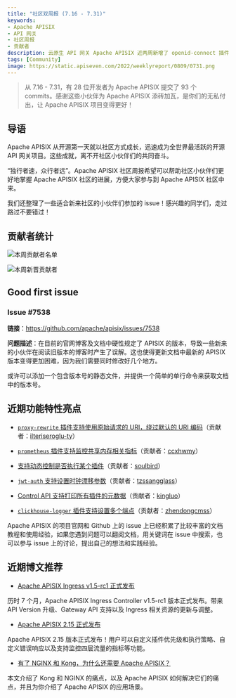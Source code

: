 ```yaml
---
title: "社区双周报 (7.16 - 7.31)"
keywords: 
- Apache APISIX
- API 网关
- 社区周报
- 贡献者
description: 云原生 API 网关 Apache APISIX 近两周新增了 openid-connect 插件中支持 PKCE、Ingress 资源可以直接使用 APISIX 的插件等功能。
tags: [Community]
image: https://static.apiseven.com/2022/weeklyreport/0809/0731.png
---
```


> 从 7.16 - 7.31，有 28 位开发者为 Apache APISIX 提交了 93 个 commits。感谢这些小伙伴为 Apache APISIX 添砖加瓦，是你们的无私付出，让 Apache APISIX 项目变得更好！

<!--truncate-->

## 导语

Apache APISIX 从开源第一天就以社区方式成长，迅速成为全世界最活跃的开源 API 网关项目。这些成就，离不开社区小伙伴们的共同奋斗。

“独行者速，众行者远”。Apache APISIX 社区周报希望可以帮助社区小伙伴们更好地掌握 Apache APISIX 社区的进展，方便大家参与到 Apache APISIX 社区中来。

我们还整理了一些适合新来社区的小伙伴们参加的 issue！感兴趣的同学们，走过路过不要错过！

## 贡献者统计

![本周贡献者名单](https://static.apiseven.com/2022/weeklyreport/0809/1.png)

![本周新晋贡献者](https://static.apiseven.com/2022/weeklyreport/0809/2.png)

## Good first issue

### Issue #7538

**链接**：https://github.com/apache/apisix/issues/7538

**问题描述**：在目前的官网博客及文档中硬性规定了 APISIX 的版本，导致一些新来的小伙伴在阅读旧版本的博客时产生了误解。这也使得更新文档中最新的 APISIX 版本变得更加困难，因为我们需要同时修改好几个地方。

或许可以添加一个包含版本号的静态文件，并提供一个简单的单行命令来获取文档中的版本号。

## 近期功能特性亮点

- [`proxy-rewrite` 插件支持使用原始请求的 URI，绕过默认的 URI 编码](https://github.com/apache/apisix/pull/7401)（贡献者：[ilteriseroglu-ty](https://github.com/ilteriseroglu-ty)）

- [`prometheus` 插件支持监控共享内存相关指标](https://github.com/apache/apisix/pull/7412)（贡献者：[ccxhwmy](https://github.com/ccxhwmy)）

- [支持动态控制是否执行某个插件](https://github.com/apache/apisix/pull/7453)（贡献者：[soulbird](https://github.com/soulbird)）

- [`jwt-auth` 支持设置时钟漂移参数](https://github.com/apache/apisix/pull/7500)（贡献者：[tzssangglass](https://github.com/tzssangglass)）

- [Control API 支持打印所有插件的元数据](https://github.com/apache/apisix/pull/7514)（贡献者：[kingluo](https://github.com/kingluo)）

- [`clickhouse-logger` 插件支持设置多个端点](https://github.com/apache/apisix/pull/7517)（贡献者：[zhendongcmss](https://github.com/zhendongcmss)）

Apache APISIX 的项目官网和 Github 上的 issue 上已经积累了比较丰富的文档教程和使用经验，如果您遇到问题可以翻阅文档，用关键词在 issue 中搜索，也可以参与 issue 上的讨论，提出自己的想法和实践经验。

## 近期博文推荐

- [Apache APISIX Ingress v1.5-rc1 正式发布](https://apisix.apache.org/zh/blog/2022/08/05/apisix-ingress-1.5rc1-release/)

历时 7 个月，Apache APISIX Ingress Controller v1.5-rc1 版本正式发布。带来 API Version 升级、Gateway API 支持以及 Ingress 相关资源的更新与调整。

- [Apache APISIX 2.15 正式发布](https://apisix.apache.org/zh/blog/2022/07/29/release-apache-apisix-2.15/)

Apache APISIX 2.15 版本正式发布！用户可以自定义插件优先级和执行策略、自定义错误响应以及支持监控四层流量的指标等功能。

- [有了 NGINX 和 Kong，为什么还需要 Apache APISIX？](https://apisix.apache.org/zh/blog/2022/07/30/why-we-need-apache-apisix/)

本文介绍了 Kong 和 NGINX 的痛点，以及 Apache APISIX 如何解决它们的痛点，并且为你介绍了 Apache APISIX 的应用场景。
